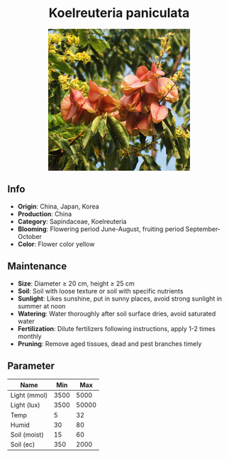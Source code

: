 <h1 align='center'>Koelreuteria paniculata</h1>
<p align="center">
    <img 
        align='center'
        width='320'
        src="../images/koelreuteria paniculata.png" 
        alt='Koelreuteria paniculata' />
</p>

## Info

 - **Origin**: China, Japan, Korea
 - **Production**: China
 - **Category**: Sapindaceae, Koelreuteria
 - **Blooming**: Flowering period June-August, fruiting period September-October
 - **Color**: Flower color yellow

## Maintenance

 - **Size**: Diameter ≥ 20 cm, height ≥ 25 cm
 - **Soil**: Soil with loose texture or soil with specific nutrients
 - **Sunlight**: Likes sunshine, put in sunny places, avoid strong sunlight in summer at noon
 - **Watering**: Water thoroughly after soil surface dries, avoid saturated water
 - **Fertilization**: Dilute fertilizers following instructions, apply 1-2 times monthly
 - **Pruning**: Remove aged tissues, dead and pest branches timely

## Parameter

| Name         | Min  | Max   |
|--------------|------|-------|
| Light (mmol) | 3500 | 5000  |
| Light (lux)  | 3500 | 50000 |
| Temp         | 5    | 32    |
| Humid        | 30   | 80    |
| Soil (moist) | 15   | 60    |
| Soil (ec)    | 350  | 2000  |